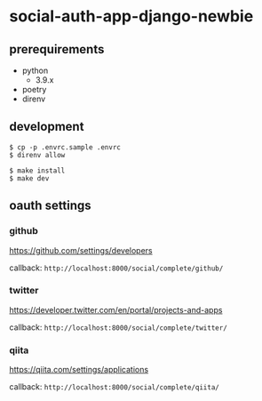 # social-auth-app-django-newbie

## prerequirements

- python
  - 3.9.x
- poetry
- direnv

## development

```
$ cp -p .envrc.sample .envrc
$ direnv allow

$ make install
$ make dev
```

## oauth settings

### github

https://github.com/settings/developers

callback: `http://localhost:8000/social/complete/github/`

### twitter

https://developer.twitter.com/en/portal/projects-and-apps

callback: `http://localhost:8000/social/complete/twitter/`

### qiita

https://qiita.com/settings/applications

callback: `http://localhost:8000/social/complete/qiita/`

